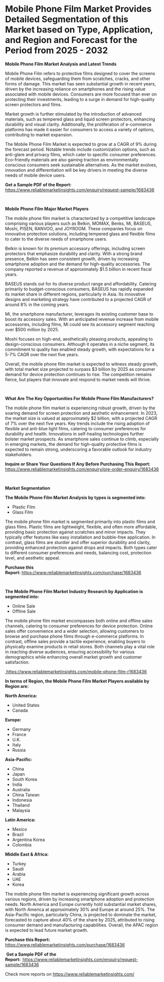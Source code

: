 <p><h1>Mobile Phone Film Market Provides Detailed Segmentation of this Market based on Type, Application, and Region and Forecast for the Period from 2025 - 2032</h1></p><p><strong>Mobile Phone Film Market Analysis and Latest Trends</strong></p>
<p><p>Mobile Phone Film refers to protective films designed to cover the screens of mobile devices, safeguarding them from scratches, cracks, and other forms of damage. This market has seen substantial growth in recent years, driven by the increasing reliance on smartphones and the rising value associated with mobile devices. Consumers are more focused than ever on protecting their investments, leading to a surge in demand for high-quality screen protectors and films.</p><p>Market growth is further stimulated by the introduction of advanced materials, such as tempered glass and liquid screen protectors, enhancing durability and visual clarity. Additionally, the proliferation of e-commerce platforms has made it easier for consumers to access a variety of options, contributing to market expansion.</p><p>The Mobile Phone Film Market is expected to grow at a CAGR of 9% during the forecast period. Notable trends include customization options, such as anti-glare and privacy films, which cater to specific consumer preferences. Eco-friendly materials are also gaining traction as environmentally conscious consumers seek sustainable alternatives. As the market evolves, innovation and differentiation will be key drivers in meeting the diverse needs of mobile device users.</p></p>
<p><strong>Get a Sample PDF of the Report:&nbsp;</strong> <a href="https://www.reliablemarketinsights.com/enquiry/request-sample/1683436?utm_campaign=3523&utm_medium=2&utm_source=Github&utm_content=ia&utm_term=05042025&utm_id=mobile-phone-film">https://www.reliablemarketinsights.com/enquiry/request-sample/1683436</a></p>
<p>&nbsp;</p>
<p><strong>Mobile Phone Film Major Market Players</strong></p>
<p><p>The mobile phone film market is characterized by a competitive landscape comprising various players such as Belkin, MOMAX, Benks, Mi, BASEUS, Moshi, PISEN, RANVOO, and JOYROOM. These companies focus on innovative protection solutions, including tempered glass and flexible films to cater to the diverse needs of smartphone users.</p><p>Belkin is known for its premium accessory offerings, including screen protectors that emphasize durability and clarity. With a strong brand presence, Belkin has seen consistent growth, driven by increasing smartphone adoption and the demand for high-quality accessories. The company reported a revenue of approximately $1.5 billion in recent fiscal years.</p><p>BASEUS stands out for its diverse product range and affordability. Catering primarily to budget-conscious consumers, BASEUS has rapidly expanded its market share in different regions, particularly in Asia. Its innovative designs and marketing strategy have contributed to a projected CAGR of around 8% in the coming years.</p><p>Mi, the smartphone manufacturer, leverages its existing customer base to boost its accessory sales. With an anticipated revenue increase from mobile accessories, including films, Mi could see its accessory segment reaching over $500 million by 2025.</p><p>Moshi focuses on high-end, aesthetically pleasing products, appealing to design-conscious consumers. Although it operates in a niche segment, its commitment to quality has enabled steady growth, with expectations for a 5-7% CAGR over the next five years.</p><p>Overall, the mobile phone film market is expected to witness steady growth, with total market size projected to surpass $3 billion by 2025 as consumer demand for device protection continues to rise. The competition remains fierce, but players that innovate and respond to market needs will thrive.</p></p>
<p>&nbsp;</p>
<p><strong>What Are The Key Opportunities For Mobile Phone Film Manufacturers?</strong></p>
<p><p>The mobile phone film market is experiencing robust growth, driven by the soaring demand for screen protection and aesthetic enhancement. In 2023, the market size is valued at approximately $2 billion, with a projected CAGR of 7% over the next five years. Key trends include the rising adoption of flexible and anti-blue light films, catering to consumer preferences for durability and health. Innovations in self-healing technologies further bolster market prospects. As smartphone sales continue to climb, especially in emerging markets, the demand for high-quality protective films is expected to remain strong, underscoring a favorable outlook for industry stakeholders.</p></p>
<p><strong>Inquire or Share Your Questions If Any Before Purchasing This Report:</strong> <a href="https://www.reliablemarketinsights.com/enquiry/pre-order-enquiry/1683436?utm_campaign=3523&utm_medium=2&utm_source=Github&utm_content=ia&utm_term=05042025&utm_id=mobile-phone-film">https://www.reliablemarketinsights.com/enquiry/pre-order-enquiry/1683436</a></p>
<p>&nbsp;</p>
<p><strong>Market Segmentation</strong></p>
<p><strong>The Mobile Phone Film Market Analysis by types is segmented into:</strong></p>
<p><ul><li>Plastic Film</li><li>Glass Film</li></ul></p>
<p><p>The mobile phone film market is segmented primarily into plastic films and glass films. Plastic films are lightweight, flexible, and often more affordable, providing basic protection against scratches and minor impacts. They typically offer features like easy installation and bubble-free application. In contrast, glass films are sturdier and offer superior durability and clarity, providing enhanced protection against drops and impacts. Both types cater to different consumer preferences and needs, balancing cost, protection level, and aesthetic appeal.</p></p>
<p><strong>Purchase this Report:&nbsp;</strong><a href="https://www.reliablemarketinsights.com/purchase/1683436?utm_campaign=3523&utm_medium=2&utm_source=Github&utm_content=ia&utm_term=05042025&utm_id=mobile-phone-film">https://www.reliablemarketinsights.com/purchase/1683436</a></p>
<p>&nbsp;</p>
<p><strong>The Mobile Phone Film Market Industry Research by Application is segmented into:</strong></p>
<p><ul><li>Online Sale</li><li>Offline Sale</li></ul></p>
<p><p>The mobile phone film market encompasses both online and offline sales channels, catering to consumer preferences for device protection. Online sales offer convenience and a wider selection, allowing customers to browse and purchase phone films through e-commerce platforms. In contrast, offline sales provide a tactile experience, enabling buyers to physically examine products in retail stores. Both channels play a vital role in reaching diverse audiences, ensuring accessibility for various demographics while enhancing overall market growth and customer satisfaction.</p></p>
<p><a href="https://www.reliablemarketinsights.com/mobile-phone-film-r1683436?utm_campaign=3523&utm_medium=2&utm_source=Github&utm_content=ia&utm_term=05042025&utm_id=mobile-phone-film">&nbsp;https://www.reliablemarketinsights.com/mobile-phone-film-r1683436</a></p>
<p><strong>In terms of Region, the Mobile Phone Film Market Players available by Region are:</strong></p>
<p>
    <p> <strong> North America: </strong>
        <ul>
            <li>United States</li>
            <li>Canada</li>
        </ul>
        </p> 
    <p> <strong> Europe: </strong>
        <ul>
            <li>Germany</li>
            <li>France</li>
            <li>U.K.</li>
            <li>Italy</li>
            <li>Russia</li>
        </ul>
        </p> 
    <p> <strong> Asia-Pacific: </strong>
        <ul>
            <li>China</li>
            <li>Japan</li>
            <li>South Korea</li>
            <li>India</li>
            <li>Australia</li>
            <li>China Taiwan</li>
            <li>Indonesia</li>
            <li>Thailand</li>
            <li>Malaysia</li>
        </ul>
        </p> 
    <p> <strong> Latin America: </strong>
        <ul>
            <li>Mexico</li>
            <li>Brazil</li>
            <li>Argentina Korea</li>
            <li>Colombia</li>
        </ul>
        </p> 
    <p> <strong> Middle East & Africa: </strong>
        <ul>
            <li>Turkey</li>
            <li>Saudi</li>
            <li>Arabia</li>
            <li>UAE</li>
            <li>Korea</li>
        </ul>
    </p>
    </p>
<p><p>The mobile phone film market is experiencing significant growth across various regions, driven by increasing smartphone adoption and protection needs. North America and Europe currently hold substantial market shares, with North America at approximately 30% and Europe at around 25%. The Asia-Pacific region, particularly China, is projected to dominate the market, forecasted to capture about 40% of the share by 2025, attributed to rising consumer demand and manufacturing capabilities. Overall, the APAC region is expected to lead future market growth.</p></p>
<p><strong>Purchase this Report: </strong><a href="https://www.reliablemarketinsights.com/purchase/1683436?utm_campaign=3523&utm_medium=2&utm_source=Github&utm_content=ia&utm_term=05042025&utm_id=mobile-phone-film">https://www.reliablemarketinsights.com/purchase/1683436</a></p>
<p>&nbsp;<strong>Get a Sample PDF of the Report:&nbsp;&nbsp;</strong><a href="https://www.reliablemarketinsights.com/enquiry/request-sample/1683436?utm_campaign=3523&utm_medium=2&utm_source=Github&utm_content=ia&utm_term=05042025&utm_id=mobile-phone-film">https://www.reliablemarketinsights.com/enquiry/request-sample/1683436</a></p>
<p><strong></strong></p>
<p>Check more reports on <a href="https://www.reliablemarketinsights.com/?utm_campaign=3523&utm_medium=2&utm_source=Github&utm_content=ia&utm_term=05042025&utm_id=mobile-phone-film">https://www.reliablemarketinsights.com/</a></p>